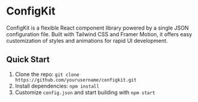 # ConfigKit

ConfigKit is a flexible React component library powered by a single JSON configuration file. Built with Tailwind CSS and Framer Motion, it offers easy customization of styles and animations for rapid UI development.

## Quick Start

1. Clone the repo: `git clone https://github.com/yourusername/configkit.git`
2. Install dependencies: `npm install`
3. Customize `config.json` and start building with `npm start`
